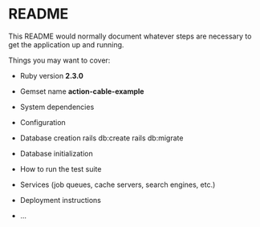 # README

This README would normally document whatever steps are necessary to get the
application up and running.

Things you may want to cover:

* Ruby version
  __2.3.0__

* Gemset name
  **action-cable-example**

* System dependencies

* Configuration

* Database creation
  rails db:create
  rails db:migrate

* Database initialization

* How to run the test suite

* Services (job queues, cache servers, search engines, etc.)

* Deployment instructions

* ...
